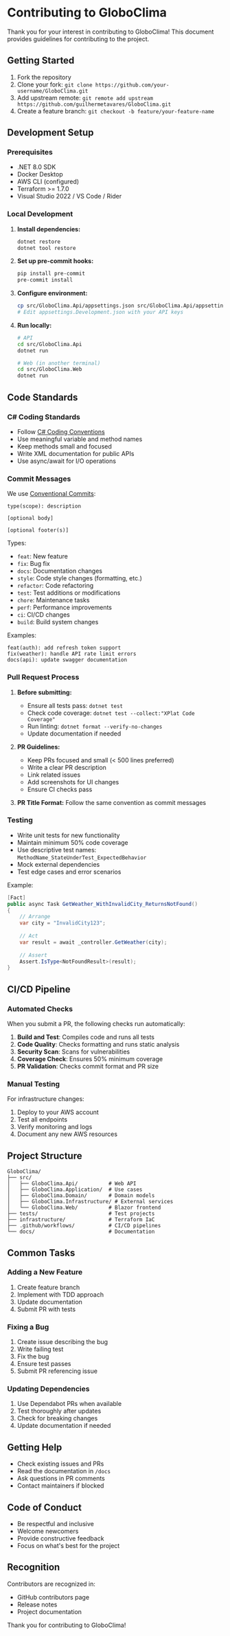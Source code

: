 # Contributing to GloboClima

Thank you for your interest in contributing to GloboClima! This document provides guidelines for contributing to the project.

## Getting Started

1. Fork the repository
2. Clone your fork: `git clone https://github.com/your-username/GloboClima.git`
3. Add upstream remote: `git remote add upstream https://github.com/guilhermetavares/GloboClima.git`
4. Create a feature branch: `git checkout -b feature/your-feature-name`

## Development Setup

### Prerequisites

- .NET 8.0 SDK
- Docker Desktop
- AWS CLI (configured)
- Terraform >= 1.7.0
- Visual Studio 2022 / VS Code / Rider

### Local Development

1. **Install dependencies:**
   ```bash
   dotnet restore
   dotnet tool restore
   ```

2. **Set up pre-commit hooks:**
   ```bash
   pip install pre-commit
   pre-commit install
   ```

3. **Configure environment:**
   ```bash
   cp src/GloboClima.Api/appsettings.json src/GloboClima.Api/appsettings.Development.json
   # Edit appsettings.Development.json with your API keys
   ```

4. **Run locally:**
   ```bash
   # API
   cd src/GloboClima.Api
   dotnet run

   # Web (in another terminal)
   cd src/GloboClima.Web
   dotnet run
   ```

## Code Standards

### C# Coding Standards

- Follow [C# Coding Conventions](https://docs.microsoft.com/en-us/dotnet/csharp/fundamentals/coding-style/coding-conventions)
- Use meaningful variable and method names
- Keep methods small and focused
- Write XML documentation for public APIs
- Use async/await for I/O operations

### Commit Messages

We use [Conventional Commits](https://www.conventionalcommits.org/):

```
type(scope): description

[optional body]

[optional footer(s)]
```

Types:
- `feat`: New feature
- `fix`: Bug fix
- `docs`: Documentation changes
- `style`: Code style changes (formatting, etc.)
- `refactor`: Code refactoring
- `test`: Test additions or modifications
- `chore`: Maintenance tasks
- `perf`: Performance improvements
- `ci`: CI/CD changes
- `build`: Build system changes

Examples:
```
feat(auth): add refresh token support
fix(weather): handle API rate limit errors
docs(api): update swagger documentation
```

### Pull Request Process

1. **Before submitting:**
   - Ensure all tests pass: `dotnet test`
   - Check code coverage: `dotnet test --collect:"XPlat Code Coverage"`
   - Run linting: `dotnet format --verify-no-changes`
   - Update documentation if needed

2. **PR Guidelines:**
   - Keep PRs focused and small (< 500 lines preferred)
   - Write a clear PR description
   - Link related issues
   - Add screenshots for UI changes
   - Ensure CI checks pass

3. **PR Title Format:**
   Follow the same convention as commit messages

### Testing

- Write unit tests for new functionality
- Maintain minimum 50% code coverage
- Use descriptive test names: `MethodName_StateUnderTest_ExpectedBehavior`
- Mock external dependencies
- Test edge cases and error scenarios

Example:
```csharp
[Fact]
public async Task GetWeather_WithInvalidCity_ReturnsNotFound()
{
    // Arrange
    var city = "InvalidCity123";
    
    // Act
    var result = await _controller.GetWeather(city);
    
    // Assert
    Assert.IsType<NotFoundResult>(result);
}
```

## CI/CD Pipeline

### Automated Checks

When you submit a PR, the following checks run automatically:

1. **Build and Test**: Compiles code and runs all tests
2. **Code Quality**: Checks formatting and runs static analysis
3. **Security Scan**: Scans for vulnerabilities
4. **Coverage Check**: Ensures 50% minimum coverage
5. **PR Validation**: Checks commit format and PR size

### Manual Testing

For infrastructure changes:
1. Deploy to your AWS account
2. Test all endpoints
3. Verify monitoring and logs
4. Document any new AWS resources

## Project Structure

```
GloboClima/
├── src/
│   ├── GloboClima.Api/          # Web API
│   ├── GloboClima.Application/  # Use cases
│   ├── GloboClima.Domain/       # Domain models
│   ├── GloboClima.Infrastructure/ # External services
│   └── GloboClima.Web/          # Blazor frontend
├── tests/                       # Test projects
├── infrastructure/              # Terraform IaC
├── .github/workflows/           # CI/CD pipelines
└── docs/                        # Documentation
```

## Common Tasks

### Adding a New Feature

1. Create feature branch
2. Implement with TDD approach
3. Update documentation
4. Submit PR with tests

### Fixing a Bug

1. Create issue describing the bug
2. Write failing test
3. Fix the bug
4. Ensure test passes
5. Submit PR referencing issue

### Updating Dependencies

1. Use Dependabot PRs when available
2. Test thoroughly after updates
3. Check for breaking changes
4. Update documentation if needed

## Getting Help

- Check existing issues and PRs
- Read the documentation in `/docs`
- Ask questions in PR comments
- Contact maintainers if blocked

## Code of Conduct

- Be respectful and inclusive
- Welcome newcomers
- Provide constructive feedback
- Focus on what's best for the project

## Recognition

Contributors are recognized in:
- GitHub contributors page
- Release notes
- Project documentation

Thank you for contributing to GloboClima!